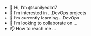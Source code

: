 - 👋 Hi, I’m @sunilyedla17
- 👀 I’m interested in ...DevOps projects
- 🌱 I’m currently learning ...DevOps
- 💞️ I’m looking to collaborate on ...
- 📫 How to reach me ...

<!---
sunilyedla17/sunilyedla17 is a ✨ special ✨ repository because its `README.md` (this file) appears on your GitHub profile.
You can click the Preview link to take a look at your changes.
--->
